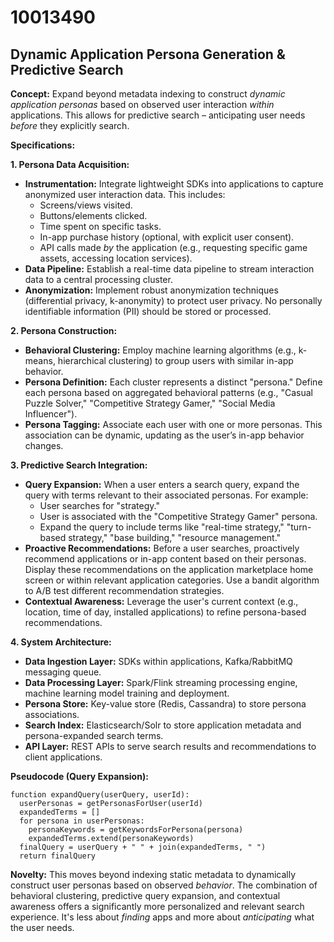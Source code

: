 # 10013490

## Dynamic Application Persona Generation & Predictive Search

**Concept:** Expand beyond metadata indexing to construct *dynamic application personas* based on observed user interaction *within* applications. This allows for predictive search – anticipating user needs *before* they explicitly search.

**Specifications:**

**1. Persona Data Acquisition:**

*   **Instrumentation:** Integrate lightweight SDKs into applications to capture anonymized user interaction data. This includes:
    *   Screens/views visited.
    *   Buttons/elements clicked.
    *   Time spent on specific tasks.
    *   In-app purchase history (optional, with explicit user consent).
    *   API calls made *by* the application (e.g., requesting specific game assets, accessing location services).
*   **Data Pipeline:**  Establish a real-time data pipeline to stream interaction data to a central processing cluster.
*   **Anonymization:** Implement robust anonymization techniques (differential privacy, k-anonymity) to protect user privacy.  No personally identifiable information (PII) should be stored or processed.

**2. Persona Construction:**

*   **Behavioral Clustering:** Employ machine learning algorithms (e.g., k-means, hierarchical clustering) to group users with similar in-app behavior.
*   **Persona Definition:**  Each cluster represents a distinct "persona."  Define each persona based on aggregated behavioral patterns (e.g., "Casual Puzzle Solver," "Competitive Strategy Gamer," "Social Media Influencer").
*   **Persona Tagging:** Associate each user with one or more personas.  This association can be dynamic, updating as the user’s in-app behavior changes.

**3. Predictive Search Integration:**

*   **Query Expansion:**  When a user enters a search query, expand the query with terms relevant to their associated personas.  For example:
    *   User searches for "strategy."
    *   User is associated with the "Competitive Strategy Gamer" persona.
    *   Expand the query to include terms like "real-time strategy," "turn-based strategy," "base building," "resource management."
*   **Proactive Recommendations:**  Before a user searches, proactively recommend applications or in-app content based on their personas. Display these recommendations on the application marketplace home screen or within relevant application categories.  Use a bandit algorithm to A/B test different recommendation strategies.
*   **Contextual Awareness:** Leverage the user's current context (e.g., location, time of day, installed applications) to refine persona-based recommendations.

**4. System Architecture:**

*   **Data Ingestion Layer:** SDKs within applications, Kafka/RabbitMQ messaging queue.
*   **Data Processing Layer:** Spark/Flink streaming processing engine, machine learning model training and deployment.
*   **Persona Store:**  Key-value store (Redis, Cassandra) to store persona associations.
*   **Search Index:**  Elasticsearch/Solr to store application metadata and persona-expanded search terms.
*   **API Layer:**  REST APIs to serve search results and recommendations to client applications.

**Pseudocode (Query Expansion):**

```
function expandQuery(userQuery, userId):
  userPersonas = getPersonasForUser(userId)
  expandedTerms = []
  for persona in userPersonas:
    personaKeywords = getKeywordsForPersona(persona)
    expandedTerms.extend(personaKeywords)
  finalQuery = userQuery + " " + join(expandedTerms, " ")
  return finalQuery
```

**Novelty:**  This moves beyond indexing static metadata to dynamically construct user personas based on observed *behavior*. The combination of behavioral clustering, predictive query expansion, and contextual awareness offers a significantly more personalized and relevant search experience.  It's less about *finding* apps and more about *anticipating* what the user needs.